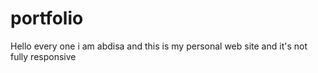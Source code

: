 # portfolio
Hello every one i am abdisa and this is my personal web site and it's not fully responsive 
